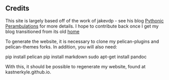 Credits
-------
This site is largely based off of the work of jakevdp - see his blog 
[Pythonic Perambulations](https://github.com/jakevdp/PythonicPerambulations)
for more details. I hope to contribute back once I get my blog transitioned
from its old [home](https://kkjkok.blogspot.com)

To generate the website, it is necessary to clone my pelican-plugins 
and pelican-themes forks. In addition, you will also need:

pip install pelican
pip install markdown
sudo apt-get install pandoc

With this, it should be possible to regenerate my website, found at
kastnerkyle.github.io. 
